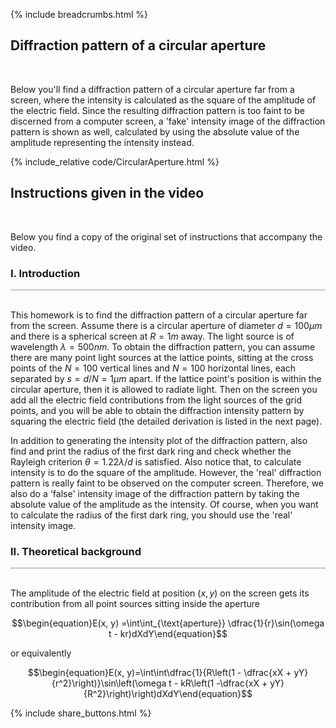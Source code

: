 {% include breadcrumbs.html %}

## Diffraction pattern of a circular aperture 
<div class="header_line"><br/></div>

Below you'll find a diffraction pattern of a circular aperture far from a screen, where the 
intensity is calculated as the square of the amplitude of the electric field. Since the 
resulting diffraction pattern is too faint to be discerned from a computer screen, 
a 'fake' intensity image of the diffraction pattern is shown as well, calculated by
using the absolute value of the amplitude representing the intensity instead.

{% include_relative code/CircularAperture.html %}

<p style="clear:both;"></p>

## Instructions given in the video
<div class="header_line"><br/></div>

Below you find a copy of the original set of instructions that accompany the video.

### I. Introduction
<div style="border-top: 1px solid #999999"><br/></div>

This homework is to find the diffraction pattern of a circular aperture far from the screen. Assume there
is a circular aperture of diameter $d=100 \mu m$ and there is a spherical screen at $R=1m$ away. The light source is
of wavelength $\lambda=500nm$. To obtain the diffraction pattern, you can assume there are many point light sources
at the lattice points, sitting at the cross points of the $N=100$ vertical lines and $N=100$ horizontal lines, each 
separated by $s=d/N=1\mu m$ apart. If the lattice point's position is within the circular aperture, then it is allowed
to radiate light. Then on the screen you add all the electric field contributions from the light sources of the grid points, 
and you  will be able to obtain the diffraction intensity pattern by squaring the electric field (the detailed derivation is
listed in the next page). 

In addition to generating the intensity plot of the diffraction pattern, also find and print the
radius of the first dark ring and check whether the Rayleigh criterion $\theta=1.22\lambda / d$ is satisfied. Also notice
that, to calculate intensity is to do the square of the amplitude. However, the 'real' diffraction pattern is really
faint to be observed on the computer screen. Therefore, we also do a 'false' intensity image of the diffraction pattern
by taking the absolute value of the amplitude as the intensity. Of course, when you want to calculate the 
radius of the first dark ring, you should use the 'real' intensity image.

### II. Theoretical background
<div style="border-top: 1px solid #999999"><br/></div>

The amplitude of the electric field at position $(x, y)$ on the screen gets its contribution from all point
sources sitting inside the aperture

$$\begin{equation}E(x, y) =\int\int_{\text{aperture}} \dfrac{1}{r}\sin(\omega t - kr)dXdY\end{equation}$$

or equivalently

$$\begin{equation}E(x, y)=\int\int\dfrac{1}{R\left(1 - \dfrac{xX + yY}{r^2}\right)}\sin\left(\omega t - kR\left(1 -\dfrac{xX + yY}{R^2}\right)\right)dXdY\end{equation}$$

<p style="clear: both;"></p>

{% include share_buttons.html %}